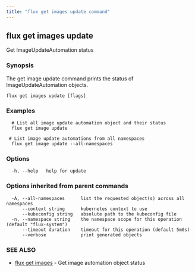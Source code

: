 ```yaml
---
title: "flux get images update command"
---
```

## flux get images update

Get ImageUpdateAutomation status

### Synopsis

The get image update command prints the status of ImageUpdateAutomation objects.

```
flux get images update [flags]
```

### Examples

```
  # List all image update automation object and their status
  flux get image update

 # List image update automations from all namespaces
  flux get image update --all-namespaces
```

### Options

```
  -h, --help   help for update
```

### Options inherited from parent commands

```
  -A, --all-namespaces      list the requested object(s) across all namespaces
      --context string      kubernetes context to use
      --kubeconfig string   absolute path to the kubeconfig file
  -n, --namespace string    the namespace scope for this operation (default "flux-system")
      --timeout duration    timeout for this operation (default 5m0s)
      --verbose             print generated objects
```

### SEE ALSO

* [flux get images](../flux_get_images/)	 - Get image automation object status

